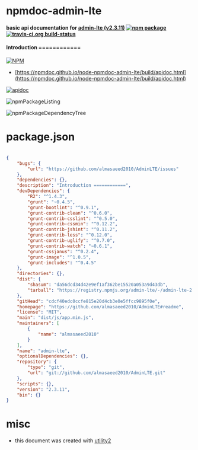 # npmdoc-admin-lte

#### basic api documentation for  [admin-lte (v2.3.11)](https://github.com/almasaeed2010/AdminLTE#readme)  [![npm package](https://img.shields.io/npm/v/npmdoc-admin-lte.svg?style=flat-square)](https://www.npmjs.org/package/npmdoc-admin-lte) [![travis-ci.org build-status](https://api.travis-ci.org/npmdoc/node-npmdoc-admin-lte.svg)](https://travis-ci.org/npmdoc/node-npmdoc-admin-lte)

#### Introduction ============

[![NPM](https://nodei.co/npm/admin-lte.png?downloads=true&downloadRank=true&stars=true)](https://www.npmjs.com/package/admin-lte)

- [https://npmdoc.github.io/node-npmdoc-admin-lte/build/apidoc.html](https://npmdoc.github.io/node-npmdoc-admin-lte/build/apidoc.html)

[![apidoc](https://npmdoc.github.io/node-npmdoc-admin-lte/build/screenCapture.buildCi.browser.%252Ftmp%252Fbuild%252Fapidoc.html.png)](https://npmdoc.github.io/node-npmdoc-admin-lte/build/apidoc.html)

![npmPackageListing](https://npmdoc.github.io/node-npmdoc-admin-lte/build/screenCapture.npmPackageListing.svg)

![npmPackageDependencyTree](https://npmdoc.github.io/node-npmdoc-admin-lte/build/screenCapture.npmPackageDependencyTree.svg)



# package.json

```json

{
    "bugs": {
        "url": "https://github.com/almasaeed2010/AdminLTE/issues"
    },
    "dependencies": {},
    "description": "Introduction ============",
    "devDependencies": {
        "R2": "^1.4.3",
        "grunt": "~0.4.5",
        "grunt-bootlint": "^0.9.1",
        "grunt-contrib-clean": "^0.6.0",
        "grunt-contrib-csslint": "^0.5.0",
        "grunt-contrib-cssmin": "^0.12.2",
        "grunt-contrib-jshint": "^0.11.2",
        "grunt-contrib-less": "^0.12.0",
        "grunt-contrib-uglify": "^0.7.0",
        "grunt-contrib-watch": "~0.6.1",
        "grunt-cssjanus": "^0.2.4",
        "grunt-image": "^1.0.5",
        "grunt-includes": "^0.4.5"
    },
    "directories": {},
    "dist": {
        "shasum": "da56dcd34d42e9ef1af362be15520a053a9d43db",
        "tarball": "https://registry.npmjs.org/admin-lte/-/admin-lte-2.3.11.tgz"
    },
    "gitHead": "cdcf40edc0ccfe815e20d4cb3e0e5ffcc9895f0e",
    "homepage": "https://github.com/almasaeed2010/AdminLTE#readme",
    "license": "MIT",
    "main": "dist/js/app.min.js",
    "maintainers": [
        {
            "name": "almasaeed2010"
        }
    ],
    "name": "admin-lte",
    "optionalDependencies": {},
    "repository": {
        "type": "git",
        "url": "git://github.com/almasaeed2010/AdminLTE.git"
    },
    "scripts": {},
    "version": "2.3.11",
    "bin": {}
}
```



# misc
- this document was created with [utility2](https://github.com/kaizhu256/node-utility2)
